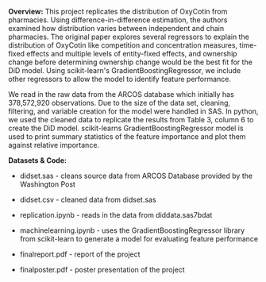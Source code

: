 **Overview:** This project replicates the distribution of OxyCotin from pharmacies. Using difference-in-difference estimation, the authors examined how 
distribution varies between independent and chain pharmacies. The original paper explores several regressors to explain the distribution of 
OxyCotin like competition and concentration measures, time-fixed effects and multiple levels of entity-fixed effects, and ownership change 
before determining ownership change would be the best fit for the DiD model. Using scikit-learn's GradientBoostingRegressor, we include other 
regressors to allow the model to identify feature performance. 

We read in the raw data from the ARCOS database which initially has 378,572,920 observations. Due to the size of the data set, cleaning,
filtering, and variable creation for the model were handled in SAS. In python, we used the cleaned data to replicate the results from Table 3, 
column 6 to create the DiD model. scikit-learns GradientBoostingRegressor model is used to print summary statistics of the feature importance
and plot them against relative importance.


**Datasets & Code:**

- didset.sas - cleans source data from ARCOS Database provided by the Washington Post

- didset.csv - cleaned data from didset.sas

- replication.ipynb - reads in the data from diddata.sas7bdat

- machinelearning.ipynb - uses the GradientBoostingRegressor library from scikit-learn to generate a model for evaluating feature performance

- finalreport.pdf - report of the project 

- finalposter.pdf - poster presentation of the project
